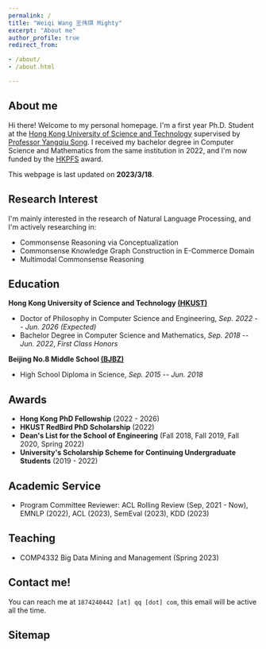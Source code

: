 ```yaml
---
permalink: /
title: "Weiqi Wang 王伟琪 Mighty"
excerpt: "About me"
author_profile: true
redirect_from:

- /about/
- /about.html

---
```


## About me

Hi there! Welcome to my personal homepage. I'm a first year Ph.D. Student at
the [Hong Kong University of Science and Technology](https://hkust.edu.hk/) supervised
by [Professor Yangqiu Song](https://www.cse.ust.hk/~yqsong/). I received my bachelor degree in Computer Science
and Mathematics from the same institution in 2022, and I'm now funded by
the [HKPFS](https://fytgs.hkust.edu.hk/scholarships/hong-kong-phd-fellowship-scheme) award.

This webpage is last updated on **2023/3/18**.

## Research Interest

I'm mainly interested in the research of Natural Language Processing, and I'm actively researching in:

- Commonsense Reasoning via Conceptualization
- Commonsense Knowledge Graph Construction in E-Commerce Domain
- Multimodal Commonsense Reasoning

## Education

**Hong Kong University of Science and Technology [(HKUST)](https://hkust.edu.hk/)**

- Doctor of Philosophy in Computer Science and Engineering,  *Sep. 2022 -- Jun. 2026 (Expected)*
- Bachelor Degree in Computer Science and Mathematics,  *Sep. 2018 -- Jun. 2022*, *First Class Honors*

**Beijing No.8 Middle School [(BJBZ)](http://www.no8ms.bj.cn/)**

- High School Diploma in Science, *Sep. 2015 -- Jun. 2018*

## Awards

* **Hong Kong PhD Fellowship** (2022 - 2026)
* **HKUST RedBird PhD Scholarship** (2022)
* **Dean's List for the School of Engineering** (Fall 2018, Fall 2019, Fall 2020, Spring 2022)
* **University's Scholarship Scheme for Continuing Undergraduate Students** (2019 - 2022)

## Academic Service

* Program Committee Reviewer: ACL Rolling Review (Sep, 2021 - Now), EMNLP (2022), ACL (2023), SemEval (2023), KDD (2023)

## Teaching

* COMP4332 Big Data Mining and Management (Spring 2023)

## Contact me!

You can reach me at `1874240442 [at] qq [dot] com`, this email will be active all the time.

## Sitemap

<script type='text/javascript' id='clustrmaps' src='//cdn.clustrmaps.com/map_v2.js?cl=ffffff&w=700&t=tt&d=DE2rC1_XQk9C3olzhHZGibG_eT8m4xfWcetZ15Zm4mQ&co=2d78ad&cmo=3acc3a&cmn=ff5353&ct=ffffff'></script>